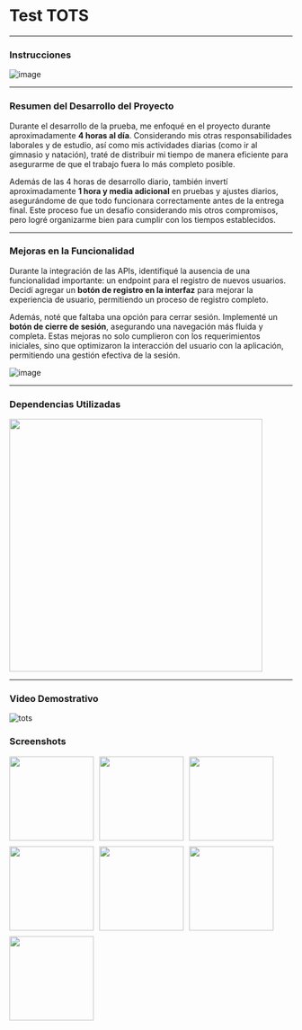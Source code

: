 # **Test TOTS**

---

### **Instrucciones**
![image](https://github.com/user-attachments/assets/a1f93de4-7e53-48dd-b99e-2bd7d56cbee2)

---

### **Resumen del Desarrollo del Proyecto**
Durante el desarrollo de la prueba, me enfoqué en el proyecto durante aproximadamente **4 horas al día**. Considerando mis otras responsabilidades laborales y de estudio, así como mis actividades diarias (como ir al gimnasio y natación), traté de distribuir mi tiempo de manera eficiente para asegurarme de que el trabajo fuera lo más completo posible.

Además de las 4 horas de desarrollo diario, también invertí aproximadamente **1 hora y media adicional** en pruebas y ajustes diarios, asegurándome de que todo funcionara correctamente antes de la entrega final. Este proceso fue un desafío considerando mis otros compromisos, pero logré organizarme bien para cumplir con los tiempos establecidos.

---

### **Mejoras en la Funcionalidad**
Durante la integración de las APIs, identifiqué la ausencia de una funcionalidad importante: un endpoint para el registro de nuevos usuarios. Decidí agregar un **botón de registro en la interfaz** para mejorar la experiencia de usuario, permitiendo un proceso de registro completo. 

Además, noté que faltaba una opción para cerrar sesión. Implementé un **botón de cierre de sesión**, asegurando una navegación más fluida y completa. Estas mejoras no solo cumplieron con los requerimientos iniciales, sino que optimizaron la interacción del usuario con la aplicación, permitiendo una gestión efectiva de la sesión.

![image](https://github.com/user-attachments/assets/e9645ff3-c086-4250-997c-f2e73bee57e1)

---

### **Dependencias Utilizadas**

<img src="https://github.com/user-attachments/assets/f3e59b2e-4dea-4311-95e5-dda9138ff6e0" width="450" />

---

### **Video Demostrativo**

![tots](https://github.com/user-attachments/assets/f79a5520-6b3f-4f66-ab1c-1db66ede8807)


### **Screenshots**

<div style="display: flex; flex-wrap: wrap; gap: 10px;">
  <img src="https://github.com/user-attachments/assets/11fec6f9-b3fc-46ce-bb14-48a315befeef" width="150" />
  <img src="https://github.com/user-attachments/assets/f27c5a6f-bf70-43f5-888b-8bbda7adb1cc" width="150" />
  <img src="https://github.com/user-attachments/assets/714634bb-44c2-4a18-82bf-0c692297f6e7" width="150" />
  <img src="https://github.com/user-attachments/assets/a1ab7858-a9d6-4f96-abe6-9dfae9caf19e" width="150" />
  <img src="https://github.com/user-attachments/assets/6725a4c4-057f-4c14-a601-abdcced8fb80" width="150" />
  <img src="https://github.com/user-attachments/assets/40df5c20-f6e9-4b44-a681-7f134dbd3ec2" width="150" />
  <img src="https://github.com/user-attachments/assets/c094d558-acc0-4cba-af00-e64b1a313178" width="150" />
</div>








